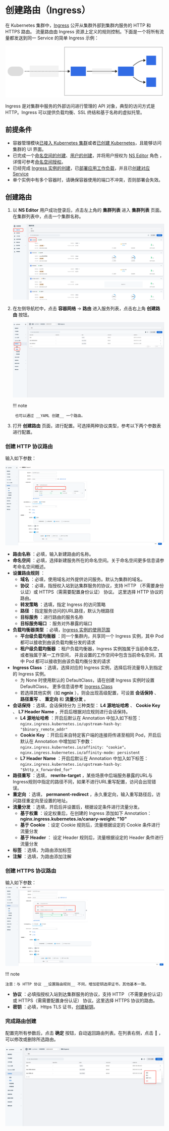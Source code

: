 # 创建路由（Ingress）

在 Kubernetes 集群中，[Ingress](https://kubernetes.io/docs/reference/generated/kubernetes-api/v1.24/#ingress-v1beta1-networking-k8s-io) 公开从集群外部到集群内服务的 HTTP 和 HTTPS 路由。
流量路由由 Ingress 资源上定义的规则控制。下面是一个将所有流量都发送到同一 Service 的简单 Ingress 示例：

![ingress-diagram](../../../images/ingress.svg)

Ingress 是对集群中服务的外部访问进行管理的 API 对象，典型的访问方式是 HTTP。Ingress 可以提供负载均衡、SSL 终结和基于名称的虚拟托管。

## 前提条件

- 容器管理模块[已接入 Kubernetes 集群](../clusters/integrate-cluster.md)或者[已创建 Kubernetes](../clusters/create-cluster.md)，且能够访问集群的 UI 界面。
- 已完成一个[命名空间的创建](../namespaces/createns.md)、[用户的创建](../../../ghippo/user-guide/access-control/user.md)，并将用户授权为 [NS Editor](../permissions/permission-brief.md#ns-editor) 角色 ，详情可参考[命名空间授权](../permissions/cluster-ns-auth.md)。
- 已经完成 [Ingress 实例的创建](../../../network/modules/ingress-nginx/install.md)，已[部署应用工作负载](../workloads/create-deployment.md)，并且已[创建对应 Service](create-services.md)
- 单个实例中有多个容器时，请确保容器使用的端口不冲突，否则部署会失效。

## 创建路由

1. 以 __NS Editor__ 用户成功登录后，点击左上角的 __集群列表__ 进入 __集群列表__ 页面。在集群列表中，点击一个集群名称。

    ![集群列表](../../../images/ingress01.png)

2. 在左侧导航栏中，点击 __容器网络__ -> __路由__ 进入服务列表，点击右上角 __创建路由__ 按钮。

    ![服务与路由](../../../images/ingress02.png)

    !!! note

        也可以通过 __YAML 创建__ 一个路由。

3. 打开 __创建路由__ 页面，进行配置。可选择两种协议类型，参考以下两个参数表进行配置。

### 创建 HTTP 协议路由

输入如下参数：

![创建路由](../../../images/ingress03.png)
  
- __路由名称__ ：必填，输入新建路由的名称。
- __命名空间__ ：必填，选择新建服务所在的命名空间。关于命名空间更多信息请参考命名空间概述。
- __设置路由规则__ ：
    - __域名__ ：必填，使用域名对外提供访问服务。默认为集群的域名。
    - __协议__ ：必填，指授权入站到达集群服务的协议，支持 HTTP （不需要身份认证）或 HTTPS（需需要配置身份认证） 协议。
      这里选择 HTTP 协议的路由。
    - __转发策略__ ：选填，指定 Ingress 的访问策略
    - __路径__ ：指定服务访问的URL路径，默认为根路径
    - __目标服务__ ：进行路由的服务名称
    - __目标服务端口__ ：服务对外暴露的端口
- __负载均衡器类型__ ：必填，[Ingress 实例的使用范围](../../../network/modules/ingress-nginx/scope.md)
    - __平台级负载均衡器__ ：同一个集群内，共享同一个 Ingress 实例，其中 Pod 都可以接收到由该负载均衡分发的请求
    - __租户级负载均衡器__ ：租户负载均衡器，Ingress 实例独属于当前命名空，或者独属于某一工作空间，
      并且设置的工作空间中包含当前命名空间，其中 Pod 都可以接收到由该负载均衡分发的请求
- __Ingress Class__ ：选填，选择对应的 Ingress 实例，选择后将流量导入到指定的 Ingress 实例。
    - 为 None 时使用默认的 DefaultClass，请在创建 Ingress 实例时设置 DefaultClass，
      更多信息请参考 [Ingress Class](../../../network/modules/ingress-nginx/ingressclass.md)
    - 若选择其他实例（如 __ngnix__ ），则会出现高级配置，可设置 __会话保持__ 、 __路径重写__ 、 __重定向__ 和 __流量分发__ 。
- __会话保持__ ：选填，会话保持分为 三种类型： __L4 源地址哈希__ 、 __Cookie Key__ 、 __L7 Header Name__ ，开启后根据对应规则进行会话保持。
    - __L4 源地址哈希__ ：开启后默认在 Annotation 中加入如下标签：
      `nginx.ingress.kubernetes.io/upstream-hash-by: "$binary_remote_addr"`
    - __Cookie Key__ ：开启后来自特定客户端的连接将传递至相同 Pod，开启后 默认在 Annotation 中增加如下参数：
      `nginx.ingress.kubernetes.io/affinity: "cookie"。nginx.ingress.kubernetes.io/affinity-mode: persistent`
    - __L7 Header Name__ ：开启后默认在 Annotation 中加入如下标签：
      `nginx.ingress.kubernetes.io/upstream-hash-by: "$http_x_forwarded_for"`
- __路径重写__ ：选填， __rewrite-target__ ，某些场景中后端服务暴露的URL与Ingress规则中指定的路径不同，如果不进行URL重写配置，访问会出现错误。
- __重定向__ ：选填， __permanent-redirect__ ，永久重定向，输入重写路径后，访问路径重定向至设置的地址。
- __流量分发__ ：选填，开启后并设置后，根据设定条件进行流量分发。
    - __基于权重__ ：设定权重后，在创建的 Ingress 添加如下 Annotation：
      __nginx.ingress.kubernetes.io/canary-weight: "10"__
    - __基于 Cookie__ ：设定 Cookie 规则后，流量根据设定的 Cookie 条件进行流量分发
    - __基于 Header__ ： 设定 Header 规则后，流量根据设定的 Header 条件进行流量分发
- __标签__ ：选填，为路由添加标签
- __注解__ ：选填，为路由添加注解

### 创建 HTTPS 协议路由

输入如下参数：
![创建路由](../../../images/ingress04.png)

!!! note

    注意：与 HTTP 协议 __设置路由规则__ 不同，增加密钥选择证书，其他基本一致。

- __协议__ ：必填指授权入站到达集群服务的协议，支持 HTTP （不需要身份认证）或 HTTPS（需需要配置身份认证） 协议。这里选择 HTTPS 协议的路由。
- __密钥__ ：必填，Https TLS 证书，[创建秘钥](../configmaps-secrets/create-secret.md)。

### 完成路由创建

配置完所有参数后，点击 __确定__ 按钮，自动返回路由列表。在列表右侧，点击 __┇__ ，可以修改或删除所选路由。

![路由列表](../../../images/ingress05.png)
